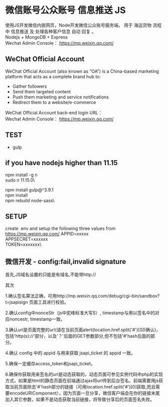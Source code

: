 # 微信账号公众账号 信息推送 JS

使用JS开发微信内嵌网页，Node开发微信公众账号服务端， 用于 海运货物 流程中 信息推送 及 处理各种客户信息 自动 回复 。\
Nodejs + MongoDB + Express \
Wechat Admin Console： https://mp.weixin.qq.com/

## WeChat Official Account
WeChat Official Account (also known as “OA”) is a China-based marketing platform that acts as a complete brand hub to:

* Gather followers
* Send them targeted content
* Push them marketing and service notifications
* Redirect them to a website/e-commerce

WeChat Official Account back-end login URL：\
Wechat Admin Console： https://mp.weixin.qq.com/
## TEST

* gulp

## if you have nodejs higher than 11.15

npm install -g n\
sudo n 11.15.0\

npm install gulp@^3.9.1\
npm install \
npm rebuild node-sass\

## SETUP
create .env and setup the following three values from https://mp.weixin.qq.com/
APPID=xxxxx\
APPSECRET=xxxxxx\
TOKEN=xxxxxxx\
## 微信开发 - config:fail,invalid signature
首先,JS域名设置的只能是有域名,不能带http://

其次

1.确认签名算法正确，可用http://mp.weixin.qq.com/debug/cgi-bin/sandbox?t=jsapisign 页面工具进行校验。

2.确认config中nonceStr（js中驼峰标准大写S）, timestamp与用以签名中的对应noncestr, timestamp一致。

3.确认url是页面完整的url(请在当前页面alert(location.href.split('#')[0])确认)，包括'http(s)://'部分，以及'？'后面的GET参数部分,但不包括'#'hash后面的部分。

4.确认 config 中的 appid 与用来获取 jsapi_ticket 的 appid 一致。

5.确保一定缓存access_token和jsapi_ticket。

6.确保你获取用来签名的url是动态获取的，动态页面可参见实例代码中php的实现方式。如果是html的静态页面在前端通过ajax将url传到后台签名，前端需要用js获取当前页面除去'#'hash部分的链接（可用location.href.split('#')[0]获取,而且需要encodeURIComponent），因为页面一旦分享，微信客户端会在你的链接末尾加入其它参数，如果不是动态获取当前链接，将导致分享后的页面签名失败。